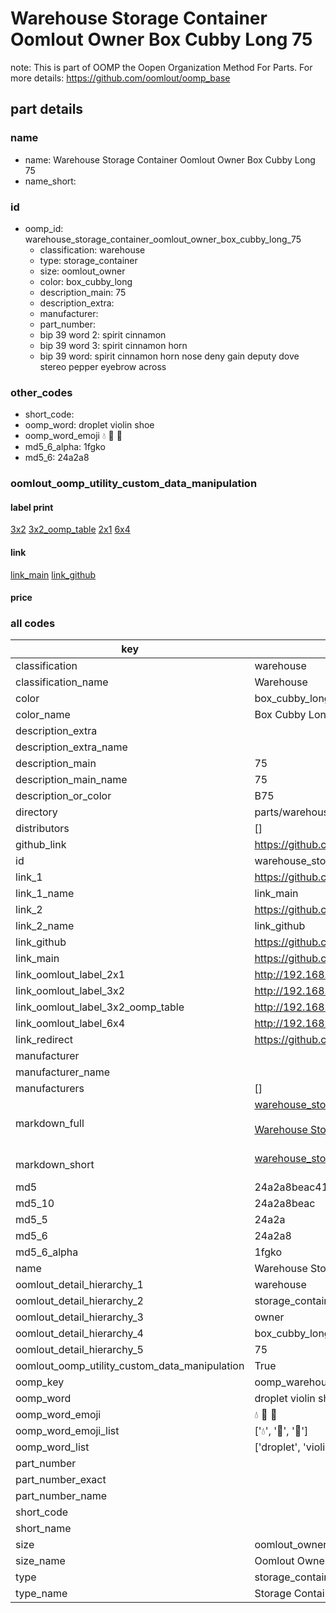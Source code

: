 # Warehouse Storage Container Oomlout Owner Box Cubby Long 75  

note: This is part of OOMP the Oopen Organization Method For Parts. For more details: https://github.com/oomlout/oomp_base

##  part details
  







### name
* name: Warehouse Storage Container Oomlout Owner Box Cubby Long 75
* name_short: 
### id
* oomp_id: warehouse_storage_container_oomlout_owner_box_cubby_long_75
  * classification: warehouse
  * type: storage_container
  * size: oomlout_owner
  * color: box_cubby_long
  * description_main: 75
  * description_extra: 
  * manufacturer: 
  * part_number: 
  * bip 39 word 2: spirit cinnamon
  * bip 39 word 3: spirit cinnamon horn
  * bip 39 word: spirit cinnamon horn nose deny gain deputy dove stereo pepper eyebrow across

### other_codes
* short_code: 
* oomp_word: droplet violin shoe
* oomp_word_emoji :droplet: :violin: :shoe:
* md5_6_alpha: 1fgko
* md5_6: 24a2a8






### oomlout_oomp_utility_custom_data_manipulation
#### label print
[3x2](http://192.168.1.245:1112/?label=oomp%201fgko)
[3x2_oomp_table](http://192.168.1.108:1112/?label=oomp%201fgko)
[2x1](http://192.168.1.242:1112/?label=oomp%201fgko)
[6x4](http://192.168.1.55:1112/?label=oomp%201fgko)    

#### link

[link_main](https://github.com/oomlout/oomlout_oomp_version_1_messy/tree/main/parts/warehouse_storage_container_oomlout_owner_box_cubby_long_75) [link_github](https://github.com/oomlout/oomlout_oomp_version_1_messy/tree/main/parts/warehouse_storage_container_oomlout_owner_box_cubby_long_75)                             

#### price







### all codes 
| key | value |  
| --- | --- |  
| classification | warehouse |  
| classification_name | Warehouse |  
| color | box_cubby_long |  
| color_name | Box Cubby Long |  
| description_extra |  |  
| description_extra_name |  |  
| description_main | 75 |  
| description_main_name | 75 |  
| description_or_color | B75 |  
| directory | parts/warehouse_storage_container_oomlout_owner_box_cubby_long_75 |  
| distributors | [] |  
| github_link | https://github.com/oomlout/oomlout_oomp_part_src/tree/main/parts/warehouse_storage_container_oomlout_owner_box_cubby_long_75 |  
| id | warehouse_storage_container_oomlout_owner_box_cubby_long_75 |  
| link_1 | https://github.com/oomlout/oomlout_oomp_version_1_messy/tree/main/parts/warehouse_storage_container_oomlout_owner_box_cubby_long_75 |  
| link_1_name | link_main |  
| link_2 | https://github.com/oomlout/oomlout_oomp_version_1_messy/tree/main/parts/warehouse_storage_container_oomlout_owner_box_cubby_long_75 |  
| link_2_name | link_github |  
| link_github | https://github.com/oomlout/oomlout_oomp_version_1_messy/tree/main/parts/warehouse_storage_container_oomlout_owner_box_cubby_long_75 |  
| link_main | https://github.com/oomlout/oomlout_oomp_version_1_messy/tree/main/parts/warehouse_storage_container_oomlout_owner_box_cubby_long_75 |  
| link_oomlout_label_2x1 | http://192.168.1.242:1112/?label=oomp%201fgko |  
| link_oomlout_label_3x2 | http://192.168.1.245:1112/?label=oomp%201fgko |  
| link_oomlout_label_3x2_oomp_table | http://192.168.1.108:1112/?label=oomp%201fgko |  
| link_oomlout_label_6x4 | http://192.168.1.55:1112/?label=oomp%201fgko |  
| link_redirect | https://github.com/oomlout/oomlout_oomp_version_1_messy/tree/main/parts/warehouse_storage_container_oomlout_owner_box_cubby_long_75 |  
| manufacturer |  |  
| manufacturer_name |  |  
| manufacturers | [] |  
| markdown_full | [warehouse_storage_container_oomlout_owner_box_cubby_long_75](none)<br>[](none)<br>[Warehouse Storage Container Oomlout Owner Box Cubby Long 75](none)<br><br> |  
| markdown_short | [warehouse_storage_container_oomlout_owner_box_cubby_long_75](none)<br><br> |  
| md5 | 24a2a8beac41c7697b1d5966db0a4690 |  
| md5_10 | 24a2a8beac |  
| md5_5 | 24a2a |  
| md5_6 | 24a2a8 |  
| md5_6_alpha | 1fgko |  
| name | Warehouse Storage Container Oomlout Owner Box Cubby Long 75 |  
| oomlout_detail_hierarchy_1 | warehouse |  
| oomlout_detail_hierarchy_2 | storage_container |  
| oomlout_detail_hierarchy_3 | owner |  
| oomlout_detail_hierarchy_4 | box_cubby_long |  
| oomlout_detail_hierarchy_5 | 75 |  
| oomlout_oomp_utility_custom_data_manipulation | True |  
| oomp_key | oomp_warehouse_storage_container_oomlout_owner_box_cubby_long_75 |  
| oomp_word | droplet violin shoe |  
| oomp_word_emoji | :droplet: :violin: :shoe: |  
| oomp_word_emoji_list | [':droplet:', ':violin:', ':shoe:'] |  
| oomp_word_list | ['droplet', 'violin', 'shoe'] |  
| part_number |  |  
| part_number_exact |  |  
| part_number_name |  |  
| short_code |  |  
| short_name |  |  
| size | oomlout_owner |  
| size_name | Oomlout Owner |  
| type | storage_container |  
| type_name | Storage Container |  
